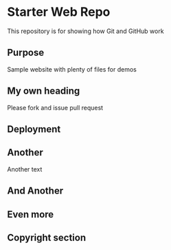 # Starter Web Repo

This repository is for showing how Git and GitHub work

## Purpose

Sample website with plenty of files for demos

## My own heading

Please fork and issue pull request
## Deployment

## Another
Another text
## And Another

## Even more

## Copyright section